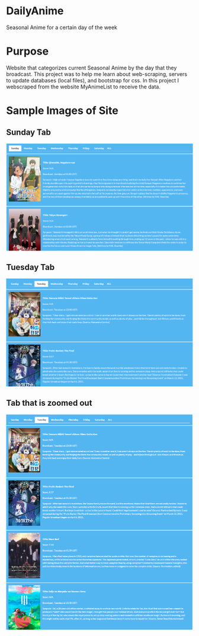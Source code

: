# DailyAnime
Seasonal Anime for a certain day of the week

# Purpose 

Website that categorizes current Seasonal Anime by the day that they broadcast. This project was to help me learn about web-scraping, servers to update databases (local files), and bootstrap for css. In this project I webscraped from the website MyAnimeList to receive the data.

# Sample Images of Site

## Sunday Tab

![sundayTab](./assets/sample_site1.PNG)

## Tuesday Tab

![tuesdayTab](./assets/sample_site2.PNG)

## Tab that is zoomed out

![tabZoomedOut](./assets/sample_site_zoomed_out1.PNG)

